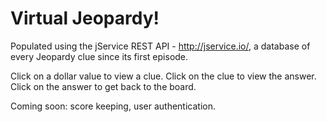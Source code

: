 # Virtual Jeopardy!

Populated using the jService REST API - http://jservice.io/, a database of every Jeopardy clue since its first episode.

Click on a dollar value to view a clue. Click on the clue to view the answer. Click on the answer to get back to the board.

Coming soon: score keeping, user authentication.

